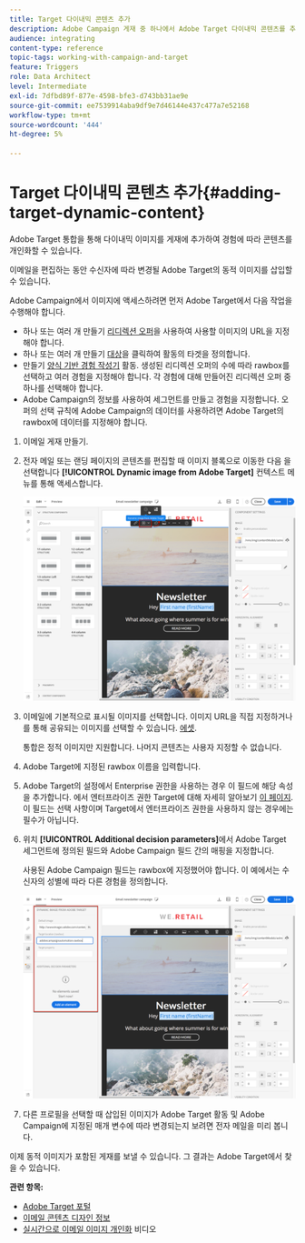 ```yaml
---
title: Target 다이내믹 콘텐츠 추가
description: Adobe Campaign 게재 중 하나에서 Adobe Target 다이내믹 콘텐츠를 추가하는 방법을 알아봅니다.
audience: integrating
content-type: reference
topic-tags: working-with-campaign-and-target
feature: Triggers
role: Data Architect
level: Intermediate
exl-id: 7dfbd89f-877e-4598-bfe3-d743bb31ae9e
source-git-commit: ee7539914aba9df9e7d46144e437c477a7e52168
workflow-type: tm+mt
source-wordcount: '444'
ht-degree: 5%

---
```


# Target 다이내믹 콘텐츠 추가{#adding-target-dynamic-content}

Adobe Target 통합을 통해 다이내믹 이미지를 게재에 추가하여 경험에 따라 콘텐츠를 개인화할 수 있습니다.

이메일을 편집하는 동안 수신자에 따라 변경될 Adobe Target의 동적 이미지를 삽입할 수 있습니다.

Adobe Campaign에서 이미지에 액세스하려면 먼저 Adobe Target에서 다음 작업을 수행해야 합니다.

* 하나 또는 여러 개 만들기 [리디렉션 오퍼](https://experienceleague.adobe.com/docs/target/using/experiences/offers/offer-redirect.html)을 사용하여 사용할 이미지의 URL을 지정해야 합니다.
* 하나 또는 여러 개 만들기 [대상](https://experienceleague.adobe.com/docs/target/using/audiences/create-audiences/audiences.html)을 클릭하여 활동의 타겟을 정의합니다.
* 만들기 [양식 기반 경험 작성기](https://experienceleague.adobe.com/docs/target/using/experiences/form-experience-composer.html) 활동. 생성된 리디렉션 오퍼의 수에 따라 rawbox를 선택하고 여러 경험을 지정해야 합니다. 각 경험에 대해 만들어진 리디렉션 오퍼 중 하나를 선택해야 합니다.
* Adobe Campaign의 정보를 사용하여 세그먼트를 만들고 경험을 지정합니다. 오퍼의 선택 규칙에 Adobe Campaign의 데이터를 사용하려면 Adobe Target의 rawbox에 데이터를 지정해야 합니다.

1. 이메일 게재 만들기.
1. 전자 메일 또는 랜딩 페이지의 콘텐츠를 편집할 때 이미지 블록으로 이동한 다음 을 선택합니다 **[!UICONTROL Dynamic image from Adobe Target]** 컨텍스트 메뉴를 통해 액세스합니다.

   ![](assets/tar_insert_dynamic_image.png)

1. 이메일에 기본적으로 표시될 이미지를 선택합니다. 이미지 URL을 직접 지정하거나 를 통해 공유되는 이미지를 선택할 수 있습니다. [에셋](../../integrating/using/working-with-campaign-and-assets-core-service.md).

   통합은 정적 이미지만 지원합니다. 나머지 콘텐츠는 사용자 지정할 수 없습니다.

1. Adobe Target에 지정된 rawbox 이름을 입력합니다.
1. Adobe Target의 설정에서 Enterprise 권한을 사용하는 경우 이 필드에 해당 속성을 추가합니다. 에서 엔터프라이즈 권한 Target에 대해 자세히 알아보기 [이 페이지](https://experienceleague.adobe.com/docs/target/using/administer/manage-users/enterprise/properties-overview.html). 이 필드는 선택 사항이며 Target에서 엔터프라이즈 권한을 사용하지 않는 경우에는 필수가 아닙니다.
1. 위치 **[!UICONTROL Additional decision parameters]**&#x200B;에서 Adobe Target 세그먼트에 정의된 필드와 Adobe Campaign 필드 간의 매핑을 지정합니다.

   사용된 Adobe Campaign 필드는 rawbox에 지정했어야 합니다. 이 예에서는 수신자의 성별에 따라 다른 경험을 정의합니다.

   ![](assets/tar_additional_decisionning_parameters.png)

1. 다른 프로필을 선택할 때 삽입된 이미지가 Adobe Target 활동 및 Adobe Campaign에 지정된 매개 변수에 따라 변경되는지 보려면 전자 메일을 미리 봅니다.

이제 동적 이미지가 포함된 게재를 보낼 수 있습니다. 그 결과는 Adobe Target에서 찾을 수 있습니다.

**관련 항목:**

* [Adobe Target 포털](https://experienceleague.adobe.com/docs/target/using/integrate/campaign-and-target.html)
* [이메일 콘텐츠 디자인 정보](../../designing/using/designing-content-in-adobe-campaign.md)
* [실시간으로 이메일 이미지 개인화](https://helpx.adobe.com/marketing-cloud/how-to/email-marketing.html) 비디오

